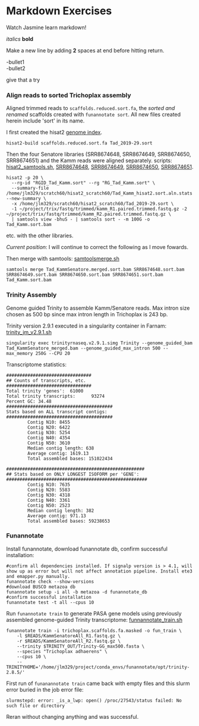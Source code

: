 Markdown Exercises
=========================
Watch Jasmine learn markdown!

*italics*
**bold**

Make a new line by adding **2** spaces at end before hitting return.

-bullet1  
-bullet2  


give that a try  



### Align reads to sorted Trichoplax assembly  
Aligned trimmed reads to ```scaffolds.reduced.sort.fa```, the _sorted and renamed_ scaffolds created with ```funannotate sort```. All new files created herein include 'sort' in its name.   

I first created the hisat2 [genome index](./hisat2_gen_index.sh).  
```  
hisat2-build scaffolds.reduced.sort.fa Tad_2019-29.sort  
```  
Then the four Senatore libraries (SRR8674648, SRR8674649, SRR8674650, SRR8674651) and the Kamm reads were aligned separately. scripts: [hisat2_samtools.sh](./hisat2_samtools.sh), [SRR8674648](./hisat2_48.sh), [SRR8674649](./hisat2_49.sh), [SRR8674650](./hisat2_50.sh), [SRR8674651](./hisat2_51.sh).  

```   
hisat2 -p 20 \
  --rg-id "RGID_Tad_Kamm.sort" --rg "RG_Tad_Kamm.sort" \
  --summary-file /home/jlm329/scratch60/hisat2_scratch60/Tad_Kamm_hisat2.sort.aln.stats --new-summary \
  -x /home/jlm329/scratch60/hisat2_scratch60/Tad_2019-29.sort \
  -1 ~/project/trix/fastq/trimmed/kamm_R1.paired.trimmed.fastq.gz -2 ~/project/trix/fastq/trimmed/kamm_R2.paired.trimmed.fastq.gz \
  | samtools view -bhuS - | samtools sort - -m 100G -o Tad_Kamm.sort.bam  
```  
etc. with the other libraries.  

_Current position_: I will continue to correct the following as I move fowards.   

Then merge with samtools: [samtoolsmerge.sh](./samtoolsmerge)  
```  
samtools merge Tad_KammSenatore.merged.sort.bam SRR8674648.sort.bam SRR8674649.sort.bam SRR8674650.sort.bam SRR8674651.sort.bam Tad_Kamm.sort.bam
```  

### Trinity Assembly  
Genome guided Trinity to assemble Kamm/Senatore reads. Max intron size chosen as 500 bp since max intron length in Trichoplax is 243 bp.    

Trinity version 2.9.1 executed in a singularity container in Farnam: [trinity_jm_v2.9.1.sh](./trinity_jm_v2.9.1)    
```  
singularity exec trinityrnaseq.v2.9.1.simg Trinity --genome_guided_bam Tad_KammSenatore_merged.bam --genome_guided_max_intron 500 --max_memory 250G --CPU 20  
```   

Transcriptome statistics:  
```  
################################
## Counts of transcripts, etc.
################################
Total trinity 'genes':  61000
Total trinity transcripts:      93274
Percent GC: 34.48
########################################
Stats based on ALL transcript contigs:
########################################
        Contig N10: 8455
        Contig N20: 6422
        Contig N30: 5254
        Contig N40: 4354
        Contig N50: 3610
        Median contig length: 638
        Average contig: 1619.13
        Total assembled bases: 151022434

####################################################
## Stats based on ONLY LONGEST ISOFORM per 'GENE':
#####################################################
        Contig N10: 7635
        Contig N20: 5583
        Contig N30: 4318
        Contig N40: 3361
        Contig N50: 2523
        Median contig length: 382
        Average contig: 971.13
        Total assembled bases: 59238653
``` 
### Funannotate  
Install funannotate, download funannotate db, confirm successful installation:  
```  
#confirm all dependencies installed. If signalp version is > 4.1, will show up as error but will not affect annotation pipeline. Install ete3 and emapper.py manually.  
funannotate check --show-versions  
#download BUSCO metazoa db
funannotate setup -i all -b metazoa -d funannotate_db  
#confirm successful installation  
funannotate test -t all --cpus 10  
```  
Run ```funannotate train``` to generate PASA gene models using previously assembled genome-guided Trinity transcriptome: [funnannotate_train.sh](./funannotate_train.sh)  
```  
funannotate train -i trichoplax.scaffolds.fa.masked -o fun_train \
    -l $READS/KammSenatoreAll_R1.fastq.gz \
    -r $READS/KammSenatoreAll_R2.fastq.gz \
    --trinity $TRINITY_OUT/Trinity-GG_max500.fasta \
    --species "Trichoplax adhaerens" \
    --cpus 10 \
    --TRINITYHOME='/home/jlm329/project/conda_envs/funannotate/opt/trinity-2.8.5/'
  ```  

First run of ```funanannotate train``` came back with empty files and this slurm error  buried in the job error file:    
```  
slurmstepd: error: _is_a_lwp: open() /proc/27543/status failed: No such file or directory  
```
Reran without changing anything and was successful.  

###